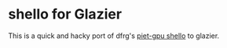 # shello for Glazier

This is a quick and hacky port of dfrg's [piet-gpu shello](https://github.com/dfrg/piet-gpu/tree/dshell/examples/shello) to glazier.

